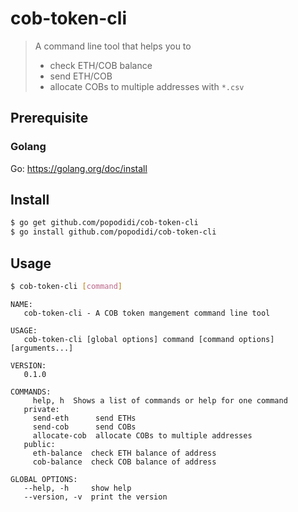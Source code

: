 # cob-token-cli

> A command line tool that helps you to
> - check ETH/COB balance
> - send ETH/COB
> - allocate COBs to multiple addresses with `*.csv`

## Prerequisite

### Golang

Go: https://golang.org/doc/install

## Install

```bash
$ go get github.com/popodidi/cob-token-cli
$ go install github.com/popodidi/cob-token-cli
```

## Usage

```bash
$ cob-token-cli [command]
```

```
NAME:
   cob-token-cli - A COB token mangement command line tool

USAGE:
   cob-token-cli [global options] command [command options] [arguments...]

VERSION:
   0.1.0

COMMANDS:
     help, h  Shows a list of commands or help for one command
   private:
     send-eth      send ETHs
     send-cob      send COBs
     allocate-cob  allocate COBs to multiple addresses
   public:
     eth-balance  check ETH balance of address
     cob-balance  check COB balance of address

GLOBAL OPTIONS:
   --help, -h     show help
   --version, -v  print the version
```

